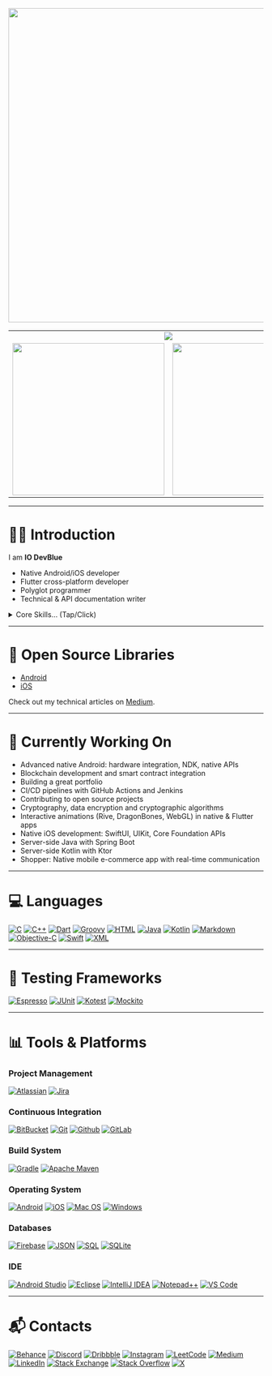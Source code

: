 
<p align="center">
<img src="https://github-readme-activity-graph.vercel.app/graph?username=iodevblue&theme=react-dark" width="620"/>
</p>

<table align="center">
  <tr>
    <td colspan="2" align="center">
      <img src="https://api.visitorbadge.io/api/visitors?path=https%3A%2F%2Fgithub.com%2FIODevBlue%2Fiodevblue&label=Visitors&labelColor=%230109b6&countColor=%232ccce4" />
    </td>
  </tr>
  <tr>
    <td>
      <img src="https://github-readme-stats.vercel.app/api/top-langs/?username=iodevblue&theme=prussian" width="300" />
    </td>
    <td>
      <img src="https://github-readme-stats.vercel.app/api?username=iodevblue&count_private=true&show_icons=true&theme=prussian" width="300" />
    </td>
  </tr>
    <!--
  <tr>
    <td>
      <a href="https://git.io/streak-stats">
        <img src="http://github-readme-streak-stats.herokuapp.com?user=iodevblue&theme=dark&background=000000" width="300" alt="GitHub Streak" />
      </a>
    </td>
    <td colspan="2" align="center">
      <img src="https://leetcode-stats.vercel.app/api?username=iodevblue&theme=dark" width="300" />
    </td>
  </tr>
      -->

</table>

---

# 👋🏾 Introduction
I am **IO DevBlue**  

- Native Android/iOS developer
- Flutter cross-platform developer
- Polyglot programmer
- Technical & API documentation writer

<details>
  <summary>Core Skills... (Tap/Click)</summary>
    - Android, iOS, and Flutter development
    - API and technical documentation
    - Backend API development
    - Code analysis, debugging, and maintenance
    - Custom native Android/iOS and Flutter widgets
    - Design patterns and architectures (MVP, MVVM, MVC, Clean)
    - Figma and wireframe integration
    - OAuth and Single Sign-On (SSO)
    - Reactive programming
    - Test-Driven Development: Unit and integration testing
</details>

---

# 🚀 Open Source Libraries
- [Android](https://github.com/IODevBlue/iodevblue/blob/main/Projects/api/android/android_api_manifest.md)  
- [iOS](https://github.com/IODevBlue/iodevblue/blob/main/Projects/api/ios/ios_api_manifest.md)

Check out my technical articles on [Medium](https://medium.com/@iodevblue).

---

# 🔧 Currently Working On
- Advanced native Android: hardware integration, NDK, native APIs
- Blockchain development and smart contract integration
- Building a great portfolio
- CI/CD pipelines with GitHub Actions and Jenkins
- Contributing to open source projects
- Cryptography, data encryption and cryptographic algorithms
- Interactive animations (Rive, DragonBones, WebGL) in native & Flutter apps
- Native iOS development: SwiftUI, UIKit, Core Foundation APIs
- Server-side Java with Spring Boot
- Server-side Kotlin with Ktor
- Shopper: Native mobile e-commerce app with real-time communication
 
---

# 💻 Languages
[![C](https://img.shields.io/badge/C-00599C?style=for-the-badge&logo=c&logoColor=white)](https://en.wikipedia.org/wiki/C_(programming_language))
[![C++](https://img.shields.io/badge/c++-%2300599C.svg?style=for-the-badge&logo=c%2B%2B&logoColor=white)](https://en.wikipedia.org/wiki/C%2B%2B)
[![Dart](https://img.shields.io/badge/dart-%230175C2.svg?style=for-the-badge&logo=dart&logoColor=white)](https://dart.dev/)
[![Groovy](https://img.shields.io/badge/Groovy-%23E69F56?style=for-the-badge&logo=apachegroovy&logoColor=white)](https://groovy-lang.org/)
[![HTML](https://img.shields.io/badge/html-%23E34F26?style=for-the-badge&logo=html5&logoColor=white)](https://html.com/)
[![Java](https://img.shields.io/badge/Java-%23ED8B00?style=for-the-badge&logo=java&logoColor=white)](https://www.java.com/)
[![Kotlin](https://img.shields.io/badge/kotlin-%237F52FF.svg?style=for-the-badge&logo=kotlin&logoColor=white)](https://kotlinlang.org/)
[![Markdown](https://img.shields.io/badge/markdown-%23000000.svg?style=for-the-badge&logo=markdown&logoColor=white)](https://www.markdownguide.org/)
[![Objective-C](https://img.shields.io/badge/Objective--C-%23438EFF?style=for-the-badge&logo=objectivec&logoColor=white)](https://developer.apple.com/library/archive/documentation/Cocoa/Conceptual/ProgrammingWithObjectiveC/Introduction/Introduction.html)
[![Swift](https://img.shields.io/badge/Swift-cc5500?style=for-the-badge&logo=swift&logoColor=white)](https://developer.apple.com/swift/)
[![XML](https://img.shields.io/badge/xml-016382?style=for-the-badge&logo=xml&logoColor=white)](https://en.wikipedia.org/wiki/XML)

---

# 🧪 Testing Frameworks
[![Espresso](https://img.shields.io/badge/Espresso-3DDC84?style=for-the-badge&logo=android&logoColor=white)](https://developer.android.com/training/testing/espresso/)
[![JUnit](https://img.shields.io/badge/JUnit-25A162?style=for-the-badge&logo=junit5&logoColor=white)](https://junit.org/junit5/)
[![Kotest](https://img.shields.io/badge/Kotest-7F52FF?style=for-the-badge&logo=kotlin&logoColor=white)](https://kotest.io/)
[![Mockito](https://img.shields.io/badge/Mockito-2CA5E0?style=for-the-badge&logo=mockito&logoColor=white)](https://site.mockito.org/)

---

# 📊 Tools & Platforms

### Project Management
[![Atlassian](https://img.shields.io/badge/Atlassian-0052CC?style=for-the-badge&logo=atlassian&logoColor=white)](https://atlassian.com/)
[![Jira](https://img.shields.io/badge/Jira-0052CC?style=for-the-badge&logo=jira&logoColor=white)](https://jira.atlassian.com/)

### Continuous Integration
[![BitBucket](https://img.shields.io/badge/Bitbucket-0052CC?style=for-the-badge&logo=bitbucket&logoColor=white)](https://bitbucket.org)
[![Git](https://img.shields.io/badge/Git-F05032?style=for-the-badge&logo=git&logoColor=white)](https://git-scm.com/)
[![Github](https://img.shields.io/badge/GitHub-181717?style=for-the-badge&logo=github&logoColor=white)](https://github.com/)
[![GitLab](https://img.shields.io/badge/GitLab-FC6D26?style=for-the-badge&logo=gitlab&logoColor=white)](https://gitlab.com/)

### Build System
[![Gradle](https://img.shields.io/badge/Gradle-02303A.svg?style=for-the-badge&logo=Gradle&logoColor=white)](https://gradle.org/)
[![Apache Maven](https://img.shields.io/badge/apache_maven-C71A36?style=for-the-badge&logo=apachemaven&logoColor=white)](https://maven.apache.org/)

### Operating System
[![Android](https://img.shields.io/badge/Android-3DDC84?style=for-the-badge&logo=android&logoColor=white)](https://www.android.com/)
[![iOS](https://img.shields.io/badge/iOS-000000?style=for-the-badge&logo=ios&logoColor=white)](https://www.apple.com/ios/)
[![Mac OS](https://img.shields.io/badge/mac%20os-000000?style=for-the-badge&logo=macos&logoColor=F0F0F0)](https://www.apple.com/mac)
[![Windows](https://img.shields.io/badge/Windows-0078D6?style=for-the-badge&logo=windows&logoColor=white)](https://www.microsoft.com/en-us/windows)

### Databases
[![Firebase](https://img.shields.io/badge/Firebase-039BE5?style=for-the-badge&logo=Firebase&logoColor=white)](https://firebase.google.com/)
[![JSON](https://img.shields.io/badge/JSON-000000?style=for-the-badge&logo=json&logoColor=white)](https://json.org/)
[![SQL](https://img.shields.io/badge/SQL-4479A1?style=for-the-badge&logo=postgresql&logoColor=white)](https://en.wikipedia.org/wiki/SQL)
[![SQLite](https://img.shields.io/badge/sqlite-%2307405e.svg?style=for-the-badge&logo=sqlite&logoColor=white)](https://www.sqlite.org/index.html)

### IDE
[![Android Studio](https://img.shields.io/badge/Android%20Studio-3DDC84.svg?style=for-the-badge&logo=android-studio&logoColor=white)](https://developer.android.com/studio/)
[![Eclipse](https://img.shields.io/badge/Eclipse-FE7A16.svg?style=for-the-badge&logo=Eclipse&logoColor=white)](https://www.eclipse.org/)
[![IntelliJ IDEA](https://img.shields.io/badge/IntelliJIDEA-000000.svg?style=for-the-badge&logo=intellij-idea&logoColor=white)](https://www.jetbrains.com/idea/)
[![Notepad++](https://img.shields.io/badge/Notepad++-90E59A.svg?style=for-the-badge&logo=notepad%2b%2b&logoColor=black)](https://notepad-plus-plus.org/)
[![VS Code](https://img.shields.io/badge/VS%20Code-007ACC.svg?style=for-the-badge&logo=visual-studio-code&logoColor=white)](https://code.visualstudio.com/)

---

# 📬 Contacts
[![Behance](https://img.shields.io/badge/Behance-1769FF?style=for-the-badge&logo=behance&logoColor=white)](https://www.behance.net/iodevblue)
[![Discord](https://img.shields.io/badge/Discord-5865F2?style=for-the-badge&logo=discord&logoColor=white)](https://discord.com/users/1088328002246553633/)
[![Dribbble](https://img.shields.io/badge/Dribbble-EA4C89?style=for-the-badge&logo=dribbble&logoColor=white)](https://dribbble.com/iodevblue)
[![Instagram](https://img.shields.io/badge/Instagram-E4405F?style=for-the-badge&logo=instagram&logoColor=white)](https://www.instagram.com/iodevblue/)
[![LeetCode](https://img.shields.io/badge/LeetCode-FFA116?style=for-the-badge&logo=leetcode&logoColor=white)](https://leetcode.com/iodevblue/)
[![Medium](https://img.shields.io/badge/Medium-12100E?style=for-the-badge&logo=medium&logoColor=white)](https://medium.com/@iodevblue)
[![LinkedIn](https://img.shields.io/badge/LinkedIn-0077B5?style=for-the-badge&logo=linkedin&logoColor=white)](https://www.linkedin.com/in/emmanuel-eugene-okorie-bb9899249)
[![Stack Exchange](https://img.shields.io/badge/Stack_Exchange-1E6BB8?style=for-the-badge&logo=stack-exchange&logoColor=white)](https://softwareengineering.stackexchange.com/users/430063/io-devblue)
[![Stack Overflow](https://img.shields.io/badge/StackOverflow-FE7A16?style=for-the-badge&logo=stack-overflow&logoColor=white)](https://stackoverflow.com/users/17819649/iodevblue)
[![X](https://img.shields.io/badge/X-000000?style=for-the-badge&logo=x&logoColor=white)](https://x.com/io_devblue)




